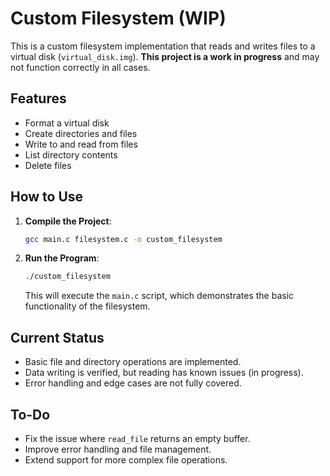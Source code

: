 # Custom Filesystem (WIP)

This is a custom filesystem implementation that reads and writes files to a virtual disk (`virtual_disk.img`). **This project is a work in progress** and may not function correctly in all cases.

## Features
- Format a virtual disk
- Create directories and files
- Write to and read from files
- List directory contents
- Delete files

## How to Use
1. **Compile the Project**:
   ```bash
   gcc main.c filesystem.c -o custom_filesystem
   ```

2. **Run the Program**:
   ```bash
   ./custom_filesystem
   ```
   This will execute the `main.c` script, which demonstrates the basic functionality of the filesystem.

## Current Status
- Basic file and directory operations are implemented.
- Data writing is verified, but reading has known issues (in progress).
- Error handling and edge cases are not fully covered.

## To-Do
- Fix the issue where `read_file` returns an empty buffer.
- Improve error handling and file management.
- Extend support for more complex file operations.